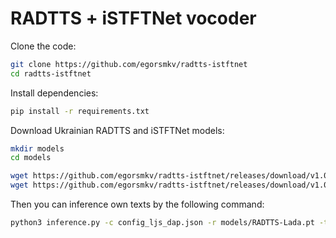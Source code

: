 # RADTTS + iSTFTNet vocoder

Clone the code:

```bash
git clone https://github.com/egorsmkv/radtts-istftnet
cd radtts-istftnet
```

Install dependencies:

```bash
pip install -r requirements.txt
```

Download Ukrainian RADTTS and iSTFTNet models:

```bash
mkdir models
cd models

wget https://github.com/egorsmkv/radtts-istftnet/releases/download/v1.0/iSTFTNet-Vocoder-Lada.pt
wget https://github.com/egorsmkv/radtts-istftnet/releases/download/v1.0/RADTTS-Lada.pt
```

Then you can inference own texts by the following command:

```bash
python3 inference.py -c config_ljs_dap.json -r models/RADTTS-Lada.pt -t test_sentences.txt --vocoder_checkpoint_file models/iSTFTNet-Vocoder-Lada.pt -o results/
```
